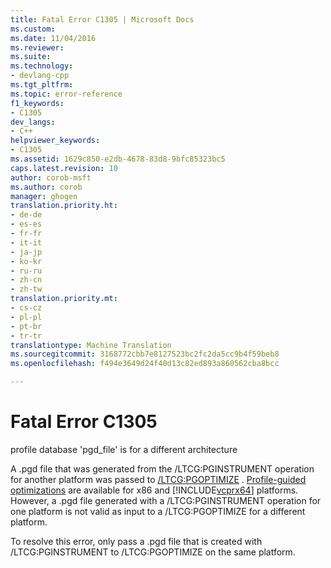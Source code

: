 ```yaml
---
title: Fatal Error C1305 | Microsoft Docs
ms.custom: 
ms.date: 11/04/2016
ms.reviewer: 
ms.suite: 
ms.technology:
- devlang-cpp
ms.tgt_pltfrm: 
ms.topic: error-reference
f1_keywords:
- C1305
dev_langs:
- C++
helpviewer_keywords:
- C1305
ms.assetid: 1629c850-e2db-4678-83d8-9bfc85323bc5
caps.latest.revision: 10
author: corob-msft
ms.author: corob
manager: ghogen
translation.priority.ht:
- de-de
- es-es
- fr-fr
- it-it
- ja-jp
- ko-kr
- ru-ru
- zh-cn
- zh-tw
translation.priority.mt:
- cs-cz
- pl-pl
- pt-br
- tr-tr
translationtype: Machine Translation
ms.sourcegitcommit: 3168772cbb7e8127523bc2fc2da5cc9b4f59beb8
ms.openlocfilehash: f494e3649d24f40d13c82ed893a860562cba8bcc

---
```

# <a name="fatal-error-c1305"></a>Fatal Error C1305
profile database 'pgd_file' is for a different architecture  
  
 A .pgd file that was generated from the /LTCG:PGINSTRUMENT operation for another platform was passed to [/LTCG:PGOPTIMIZE](../../build/reference/ltcg-link-time-code-generation.md) . [Profile-guided optimizations](../../build/reference/profile-guided-optimizations.md) are available for x86 and [!INCLUDE[vcprx64](../../assembler/inline/includes/vcprx64_md.md)] platforms. However, a .pgd file generated with a /LTCG:PGINSTRUMENT operation for one platform is not valid as input to a /LTCG:PGOPTIMIZE for a different platform.  
  
 To resolve this error, only pass a .pgd file that is created with /LTCG:PGINSTRUMENT to /LTCG:PGOPTIMIZE on the same platform.


<!--HONumber=Jan17_HO4-->


